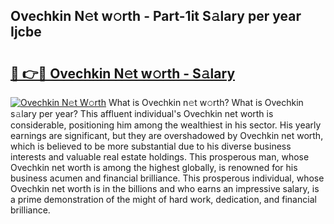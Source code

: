 ## Ovechkin N𝚎t w𝚘rth - Part-1it S𝚊lary per year Ijcbe

# <h2><a href="http://gc4pc0p.nevu.top/?p=Ovechkin">🔗 👉🔴 Ovechkin N𝚎t w𝚘rth - S𝚊lary</a></h2>

[![Ovechkin N𝚎t W𝚘rth](https://i.imgur.com/Oavwk0R.jpeg)](http://gc4pc0p.nevu.top/?p=Ovechkin)
What is Ovechkin n𝚎t w𝚘rth? What is Ovechkin s𝚊lary per year?
This affluent individual's Ovechkin net worth is considerable, positioning him among the wealthiest in his sector. His yearly earnings are significant, but they are overshadowed by Ovechkin net worth, which is believed to be more substantial due to his diverse business interests and valuable real estate holdings. This prosperous man, whose Ovechkin net worth is among the highest globally, is renowned for his business acumen and financial brilliance. This prosperous individual, whose Ovechkin net worth is in the billions and who earns an impressive salary, is a prime demonstration of the might of hard work, dedication, and financial brilliance.
